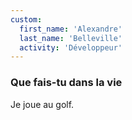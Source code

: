 ```yaml
---
custom:
  first_name: 'Alexandre'
  last_name: 'Belleville'
  activity: 'Développeur'
---
```


### Que fais-tu dans la vie

Je joue au golf.
